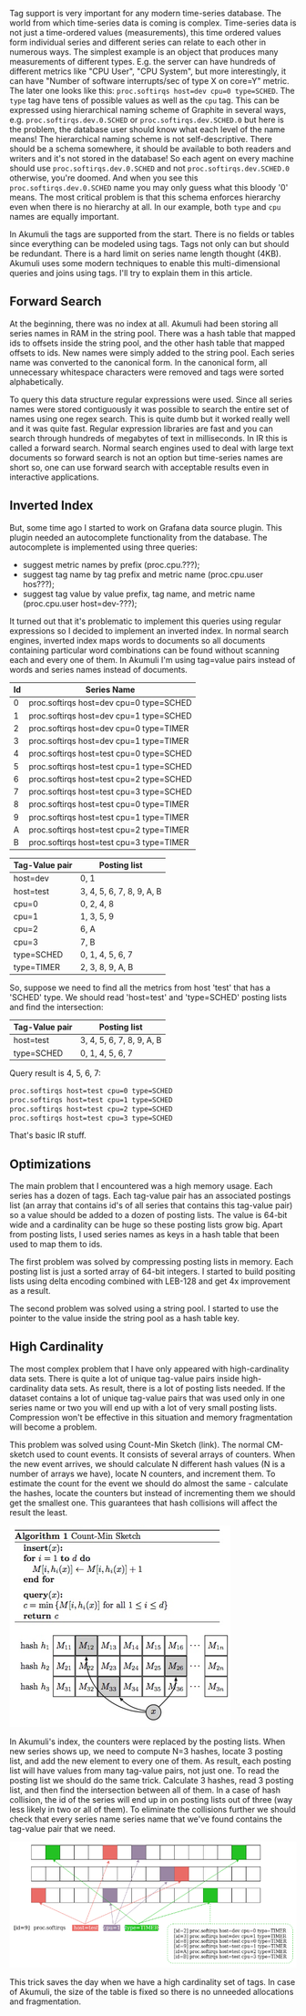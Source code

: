 Tag support is very important for any modern time-series database. The world from which time-series data is coming is complex. Time-series data is not just a time-ordered values (measurements), this time ordered values form individual series and different series can relate to each other in numerous ways. The simplest example is an object that produces many measurements of different types. E.g. the server can have hundreds of different metrics like "CPU User", "CPU System", but more interestingly, it can have "Number of software interrupts/sec of type X on core=Y" metric.
The later one looks like this: `proc.softirqs host=dev cpu=0 type=SCHED`. The `type` tag have tens of possible values as well as the `cpu` tag. This can be expressed using hierarchical naming scheme of Graphite in several ways, e.g. `proc.softirqs.dev.0.SCHED` or `proc.softirqs.dev.SCHED.0` but here is the problem, the database user should know what each level of the name means! The hierarchical naming scheme is not self-descriptive. There should be a schema somewhere, it should be available to both readers and writers and it's not stored in the database! So each agent on every machine should use `proc.softirqs.dev.0.SCHED` and not `proc.softirqs.dev.SCHED.0` otherwise, you're doomed. And when you see this `proc.softirqs.dev.0.SCHED` name you may only guess what this bloody '0' means.
The most critical problem is that this schema enforces hierarchy even when there is no hierarchy at all. In our example, both `type` and `cpu` names are equally important.

In Akumuli the tags are supported from the start. There is no fields or tables since everything can be modeled using tags. Tags not only can but should be redundant. There is a hard limit on series name length thought (4KB). Akumuli uses some modern techniques to enable this multi-dimensional queries and joins using tags. I'll try to explain them in this article.

## Forward Search

At the beginning, there was no index at all. Akumuli had been storing all series names in RAM in the string pool. There was a hash table that mapped ids to offsets inside the string pool, and the other hash table that mapped offsets to ids. New names were simply added to the string pool. Each series name was converted to the canonical form. In the canonical form, all unnecessary whitespace characters were removed and tags were sorted alphabetically.

To query this data structure regular expressions were used. Since all series names were stored contiguously it was possible to search the entire set of names using one regex search. This is quite dumb but it worked really well and it was quite fast. Regular expression libraries are fast and you can search through hundreds of megabytes of text in milliseconds. In IR this is called a forward search. Normal search engines used to deal with large text documents so forward search is not an option but time-series names are short so, one can use forward search with acceptable results even in interactive applications.

## Inverted Index

But, some time ago I started to work on Grafana data source plugin. This plugin needed an autocomplete functionality from the database. The autocomplete is implemented using three queries:
- suggest metric names by prefix (proc.cpu.???);
- suggest tag name by tag prefix and metric name (proc.cpu.user hos???);
- suggest tag value by value prefix, tag name, and metric name (proc.cpu.user host=dev-???);

It turned out that it's problematic to implement this queries using regular expressions so I decided to implement an inverted index. In normal search engines, inverted index maps words to documents so all documents containing particular word combinations can be found without scanning each and every one of them. In Akumuli I'm using tag=value pairs instead of words and series names instead of documents.

|Id|Series Name|
|---|----|
|0|proc.softirqs host=dev cpu=0 type=SCHED|
|1|proc.softirqs host=dev cpu=1 type=SCHED|
|2|proc.softirqs host=dev cpu=0 type=TIMER|
|3|proc.softirqs host=dev cpu=1 type=TIMER|
|4|proc.softirqs host=test cpu=0 type=SCHED|
|5|proc.softirqs host=test cpu=1 type=SCHED|
|6|proc.softirqs host=test cpu=2 type=SCHED|
|7|proc.softirqs host=test cpu=3 type=SCHED|
|8|proc.softirqs host=test cpu=0 type=TIMER|
|9|proc.softirqs host=test cpu=1 type=TIMER|
|A|proc.softirqs host=test cpu=2 type=TIMER|
|B|proc.softirqs host=test cpu=3 type=TIMER|

|Tag-Value pair| Posting list|
|--------|--------|
|host=dev|0, 1|
|host=test|3, 4, 5, 6, 7, 8, 9, A, B|
|cpu=0|0, 2, 4, 8|
|cpu=1|1, 3, 5, 9|
|cpu=2|6, A|
|cpu=3|7, B|
|type=SCHED|0, 1, 4, 5, 6, 7|
|type=TIMER|2, 3, 8, 9, A, B|

So, suppose we need to find all the metrics from host 'test' that has a 'SCHED' type. We should read 'host=test' and 'type=SCHED' posting lists and find the intersection:

|Tag-Value pair| Posting list|
|--------|--------|
|host=test|3, 4, 5, 6, 7, 8, 9, A, B|
|type=SCHED|0, 1, 4, 5, 6, 7|

Query result is 4, 5, 6, 7:

```
proc.softirqs host=test cpu=0 type=SCHED
proc.softirqs host=test cpu=1 type=SCHED
proc.softirqs host=test cpu=2 type=SCHED
proc.softirqs host=test cpu=3 type=SCHED
```

That's basic IR stuff.

## Optimizations

The main problem that I encountered was a high memory usage. Each series has a dozen of tags. Each tag-value pair has an associated postings list (an array that contains id's of all series that contains this tag-value pair) so a value should be added to a dozen of posting lists. The value is 64-bit wide and a cardinality can be huge so these posting lists grow big. Apart from posting lists, I used series names as keys in a hash table that been used to map them to ids.

The first problem was solved by compressing posting lists in memory. Each posting list is just a sorted array of 64-bit integers. I started to build positing lists using delta encoding combined with LEB-128 and get 4x improvement as a result.

The second problem was solved using a string pool. I started to use the pointer to the value inside the string pool as a hash table key.

## High Cardinality

The most complex problem that I have only appeared with high-cardinality data sets. There is quite a lot of unique tag-value pairs inside high-cardinality data sets. As result, there is a lot of posting lists needed. If the dataset contains a lot of unique tag-value pairs that was used only in one series name or two you will end up with a lot of very small posting lists. Compression won't be effective in this situation and memory fragmentation will become a problem.


This problem was solved using Count-Min Sketch (link). The normal CM-sketch used to count events. It consists of several arrays of counters. When the new event arrives, we should calculate N different hash values (N is a number of arrays we have), locate N counters, and increment them. To estimate the count for the event we should do almost the same - calculate the hashes, locate the counters but instead of incrementing them we should get the smallest one. This guarantees that hash collisions will affect the result the least.

![Fig 2](/images/count-min1.jpg)

In Akumuli's index, the counters were replaced by the posting lists. When new series shows up, we need to compute N=3 hashes, locate 3 posting list, and add the new element to every one of them. As result, each posting list will have values from many tag-value pairs, not just one.
To read the posting list we should do the same trick. Calculate 3 hashes, read 3 posting list, and then find the intersection between all of them. In a case of hash collision, the id of the series will end up in on posting lists out of three (way less likely in two or all of them). To eliminate the collisions further we should check that every series name series name that we've found contains the tag-value pair that we need.

![Fig 3](/images/sketch_index1.png)

This trick saves the day when we have a high cardinality set of tags. In case of Akumuli, the size of the table is fixed so there is no unneeded allocations and fragmentation.

